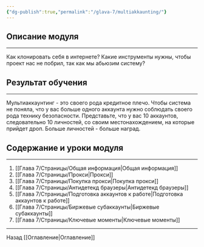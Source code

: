 ```yaml
---
{"dg-publish":true,"permalink":"/glava-7/multiakkaunting/"}
---
```


## Описание модуля
---
Как клонировать себя в интернете? Какие инструменты нужны, чтобы проект нас не побрил, так как мы абьюзим систему?

## Результат обучения
---
Мультиаккаунтинг - это своего рода кредитное плечо. Чтобы система не поняла, что у вас больше одного аккаунта нужно соблюдать своего рода технику безопасности. Представьте, что у вас 10 аккаунтов, следовательно 10 личностей, со своим местонахождением, на которые прийдет дроп. Больше личностей - больше наград.

## Содержание и уроки модуля
---
1. [[Глава 7/Страницы/Общая информация\|Общая информация]]
2. [[Глава 7/Страницы/Прокси\|Прокси]]
3. [[Глава 7/Страницы/Покупка прокси\|Покупка прокси]]
4. [[Глава 7/Страницы/Антидетекд браузеры\|Антидетекд браузеры]]
5. [[Глава 7/Страницы/Подготовка аккаунтов к работе\|Подготовка аккаунтов к работе]]
6. [[Глава 7/Страницы/Биржевые субаккаунты\|Биржевые субаккаунты]]
7. [[Глава 7/Страницы/Ключевые моменты\|Ключевые моменты]]

---

Назад [[Оглавление\|Оглавление]]